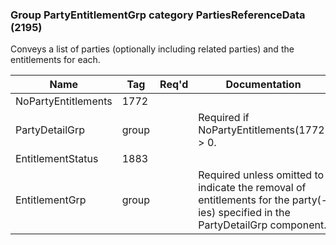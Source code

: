 ### Group PartyEntitlementGrp category PartiesReferenceData (2195)

Conveys a list of parties (optionally including related parties) and the entitlements for each.

| Name                | Tag   | Req'd | Documentation                                                                                                                  |
|---------------------|-------|----------|-------------------------------------------------------------------------------------------------------------------------------|
| NoPartyEntitlements | 1772  |       |                                                                                                                                |
| PartyDetailGrp      | group |       | Required if NoPartyEntitlements(1772) > 0.                                                                                     |
| EntitlementStatus   | 1883  |       |                                                                                                                                |
| EntitlementGrp      | group |       | Required unless omitted to indicate the removal of entitlements for the party(-ies) specified in the PartyDetailGrp component. |

